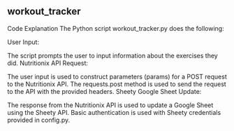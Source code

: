 ## workout_tracker

Code Explanation
The Python script workout_tracker.py does the following:

User Input:

The script prompts the user to input information about the exercises they did.
Nutritionix API Request:

The user input is used to construct parameters (params) for a POST request to the Nutritionix API.
The requests.post method is used to send the request to the API with the provided headers.
Sheety Google Sheet Update:

The response from the Nutritionix API is used to update a Google Sheet using the Sheety API.
Basic authentication is used with Sheety credentials provided in config.py.
